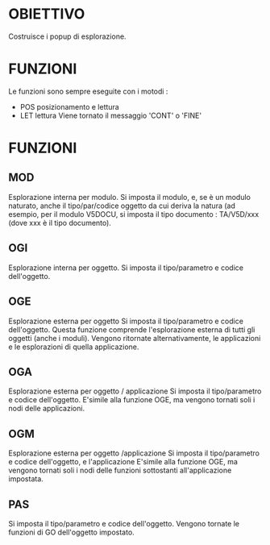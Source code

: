 # OBIETTIVO
Costruisce i popup di esplorazione.

# FUNZIONI
Le funzioni sono sempre eseguite con i motodi : 
- POS posizionamento e lettura
- LET lettura
Viene tornato il messaggio 'CONT' o 'FINE'

# FUNZIONI
## MOD
Esplorazione interna per modulo.
Si imposta il modulo, e, se è un modulo naturato, anche il tipo/par/codice oggetto da cui deriva la natura (ad esempio, per il modulo V5DOCU, si imposta il tipo documento :  TA/V5D/xxx (dove xxx è il tipo documento).

## OGI
Esplorazione interna per oggetto.
Si imposta il tipo/parametro e codice dell'oggetto.

## OGE
Esplorazione esterna per oggetto
Si imposta il tipo/parametro e codice dell'oggetto.
Questa funzione comprende l'esplorazione esterna di tutti gli oggetti (anche i moduli).
Vengono ritornate alternativamente, le applicazioni e le esplorazioni di quella applicazione.

## OGA
Esplorazione esterna per oggetto / applicazione
Si imposta il tipo/parametro e codice dell'oggetto.
E'simile alla funzione OGE, ma vengono tornati soli i nodi delle applicazioni.

## OGM
Esplorazione esterna per oggetto /applicazione
Si imposta il tipo/parametro e codice dell'oggetto, e l'applicazione
E'simile alla funzione OGE, ma vengono tornati soli i nodi delle funzioni sottostanti all'applicazione impostata.

## PAS
Si imposta il tipo/parametro e codice dell'oggetto.
Vengono tornate le funzioni di GO dell'oggetto impostato.

